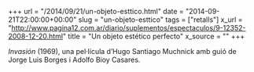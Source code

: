 +++
url = "/2014/09/21/un-objeto-esttico.html"
date = "2014-09-21T22:00:00+00:00"
slug = "un-objeto-esttico"
tags = ["retalls"]
x_url = "http://www.pagina12.com.ar/diario/suplementos/espectaculos/9-12352-2008-12-20.html"
title = "Un objeto estético perfecto"
x_source = ""
+++


*Invasión* (1969), una pel·lícula d’Hugo Santiago Muchnick amb guió de Jorge Luis Borges i Adolfo Bioy Casares.

